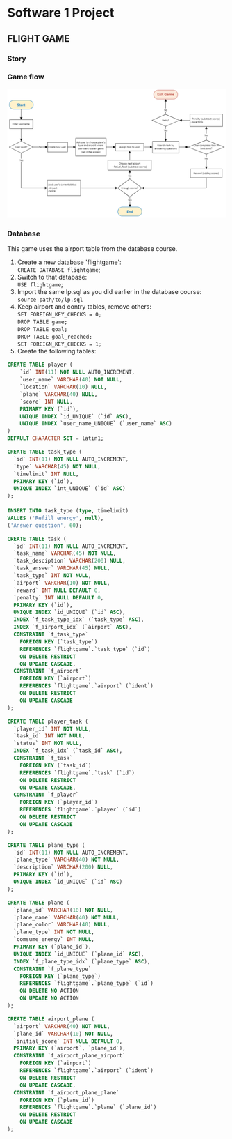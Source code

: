 # Software 1 Project
## FLIGHT GAME
### Story



### Game flow
![flow.png](images/flow.png)

### Database
This game uses the airport table from the database course.

1. Create a new database 'flightgame':  
`CREATE DATABASE flightgame`;
2. Switch to that database:  
`USE flightgame`;
3. Import the same lp.sql as you did earlier in the database course:  
`source path/to/lp.sql`
4. Keep airport and contry tables, remove others:  
`SET FOREIGN_KEY_CHECKS = 0;`  
`DROP TABLE game;`  
`DROP TABLE goal;`  
`DROP TABLE goal_reached;`  
`SET FOREIGN_KEY_CHECKS = 1;`
5. Create the following tables:  
```sql
CREATE TABLE player (  
    `id` INT(11) NOT NULL AUTO_INCREMENT,  
    `user_name` VARCHAR(40) NOT NULL,  
    `location` VARCHAR(10) NULL,  
    `plane` VARCHAR(40) NULL,  
    `score` INT NULL,  
    PRIMARY KEY (`id`),  
    UNIQUE INDEX `id_UNIQUE` (`id` ASC),  
    UNIQUE INDEX `user_name_UNIQUE` (`user_name` ASC)  
)  
DEFAULT CHARACTER SET = latin1;
```


```sql
CREATE TABLE task_type (  
  `id` INT(11) NOT NULL AUTO_INCREMENT,  
  `type` VARCHAR(45) NOT NULL,  
  `timelimit` INT NULL,  
  PRIMARY KEY (`id`),  
  UNIQUE INDEX `int_UNIQUE` (`id` ASC)  
);  

INSERT INTO task_type (type, timelimit)   
VALUES ('Refill energy', null),  
('Answer question', 60);
```

```sql
CREATE TABLE task (  
  `id` INT(11) NOT NULL AUTO_INCREMENT,  
  `task_name` VARCHAR(45) NOT NULL,  
  `task_desciption` VARCHAR(200) NULL,  
  `task_answer` VARCHAR(45) NULL,  
  `task_type` INT NOT NULL,  
  `airport` VARCHAR(10) NOT NULL,  
  `reward` INT NULL DEFAULT 0,  
  `penalty` INT NULL DEFAULT 0,  
  PRIMARY KEY (`id`),  
  UNIQUE INDEX `id_UNIQUE` (`id` ASC),  
  INDEX `f_task_type_idx` (`task_type` ASC),  
  INDEX `f_airport_idx` (`airport` ASC),  
  CONSTRAINT `f_task_type`  
    FOREIGN KEY (`task_type`)  
    REFERENCES `flightgame`.`task_type` (`id`)  
    ON DELETE RESTRICT  
    ON UPDATE CASCADE,  
  CONSTRAINT `f_airport`  
    FOREIGN KEY (`airport`)  
    REFERENCES `flightgame`.`airport` (`ident`)  
    ON DELETE RESTRICT  
    ON UPDATE CASCADE
);
```

```sql
CREATE TABLE player_task (  
  `player_id` INT NOT NULL,  
  `task_id` INT NOT NULL,  
  `status` INT NOT NULL,  
  INDEX `f_task_idx` (`task_id` ASC),  
  CONSTRAINT `f_task`  
    FOREIGN KEY (`task_id`)  
    REFERENCES `flightgame`.`task` (`id`)  
    ON DELETE RESTRICT  
    ON UPDATE CASCADE,  
  CONSTRAINT `f_player`  
    FOREIGN KEY (`player_id`)  
    REFERENCES `flightgame`.`player` (`id`)  
    ON DELETE RESTRICT  
    ON UPDATE CASCADE
);
```

```sql
CREATE TABLE plane_type (  
  `id` INT(11) NOT NULL AUTO_INCREMENT,  
  `plane_type` VARCHAR(40) NOT NULL,  
  `description` VARCHAR(200) NULL,  
  PRIMARY KEY (`id`),  
  UNIQUE INDEX `id_UNIQUE` (`id` ASC)  
);
```
 
```sql
CREATE TABLE plane (  
  `plane_id` VARCHAR(10) NOT NULL,  
  `plane_name` VARCHAR(40) NOT NULL,  
  `plane_color` VARCHAR(40) NULL,  
  `plane_type` INT NOT NULL,  
  `comsume_energy` INT NULL,  
  PRIMARY KEY (`plane_id`),  
  UNIQUE INDEX `id_UNIQUE` (`plane_id` ASC),  
  INDEX `f_plane_type_idx` (`plane_type` ASC),  
  CONSTRAINT `f_plane_type`  
    FOREIGN KEY (`plane_type`)  
    REFERENCES `flightgame`.`plane_type` (`id`)  
    ON DELETE NO ACTION  
    ON UPDATE NO ACTION  
);
```

```sql
CREATE TABLE airport_plane (  
  `airport` VARCHAR(40) NOT NULL,  
  `plane_id` VARCHAR(10) NOT NULL,  
  `initial_score` INT NULL DEFAULT 0,  
  PRIMARY KEY (`airport`, `plane_id`),  
  CONSTRAINT `f_airport_plane_airport`  
    FOREIGN KEY (`airport`)  
    REFERENCES `flightgame`.`airport` (`ident`)  
    ON DELETE RESTRICT  
    ON UPDATE CASCADE,  
  CONSTRAINT `f_airport_plane_plane`  
    FOREIGN KEY (`plane_id`)  
    REFERENCES `flightgame`.`plane` (`plane_id`)  
    ON DELETE RESTRICT  
    ON UPDATE CASCADE  
);
```




